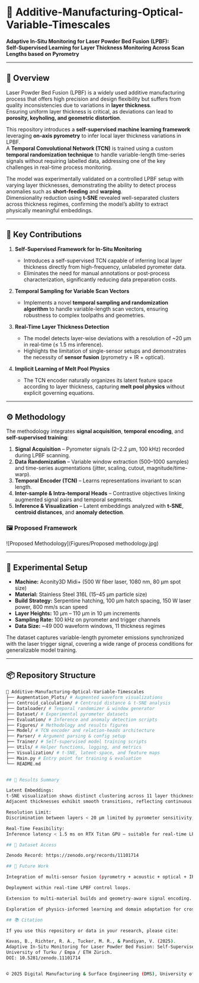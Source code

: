 # 🧠 Additive-Manufacturing-Optical-Variable-Timescales

**Adaptive In-Situ Monitoring for Laser Powder Bed Fusion (LPBF):  
Self-Supervised Learning for Layer Thickness Monitoring Across Scan Lengths based on Pyrometry**

---

## 📘 Overview

Laser Powder Bed Fusion (LPBF) is a widely used additive manufacturing process that offers high precision and design flexibility but suffers from quality inconsistencies due to variations in **layer thickness**.  
Ensuring uniform layer thickness is critical, as deviations can lead to **porosity, keyholing, and geometric distortion**.  

This repository introduces a **self-supervised machine learning framework** leveraging **on-axis pyrometry** to infer local layer thickness variations in LPBF.  
A **Temporal Convolutional Network (TCN)** is trained using a custom **temporal randomization technique** to handle variable-length time-series signals without requiring labelled data, addressing one of the key challenges in real-time process monitoring.

The model was experimentally validated on a controlled LPBF setup with varying layer thicknesses, demonstrating the ability to detect process anomalies such as **short-feeding** and **warping**.  
Dimensionality reduction using **t-SNE** revealed well-separated clusters across thickness regimes, confirming the model’s ability to extract physically meaningful embeddings.

---

## 🧩 Key Contributions

1. **Self-Supervised Framework for In-Situ Monitoring**  
   - Introduces a self-supervised TCN capable of inferring local layer thickness directly from high-frequency, unlabeled pyrometer data.  
   - Eliminates the need for manual annotations or post-process characterization, significantly reducing data preparation costs.

2. **Temporal Sampling for Variable Scan Vectors**  
   - Implements a novel **temporal sampling and randomization algorithm** to handle variable-length scan vectors, ensuring robustness to complex toolpaths and geometries.

3. **Real-Time Layer Thickness Detection**  
   - The model detects layer-wise deviations with a resolution of ~20 µm in real-time (≤ 1.5 ms inference).  
   - Highlights the limitation of single-sensor setups and demonstrates the necessity of **sensor fusion** (pyrometry + IR + optical).

4. **Implicit Learning of Melt Pool Physics**  
   - The TCN encoder naturally organizes its latent feature space according to layer thickness, capturing **melt pool physics** without explicit governing equations.

---

## ⚙️ Methodology

The methodology integrates **signal acquisition**, **temporal encoding**, and **self-supervised training**:

1. **Signal Acquisition** – Pyrometer signals (2–2.2 µm, 100 kHz) recorded during LPBF scanning.  
2. **Data Randomization** – Variable window extraction (500–1000 samples) and time-series augmentations (jitter, scaling, cutout, magnitude/time-warp).  
3. **Temporal Encoder (TCN)** – Learns representations invariant to scan length.  
4. **Inter-sample & Intra-temporal Heads** – Contrastive objectives linking augmented signal pairs and temporal segments.  
5. **Inference & Visualization** – Latent embeddings analyzed with **t-SNE**, **centroid distances**, and **anomaly detection**.

### 🖼️ Proposed Framework

![Proposed Methodology](Figures/Proposed methodology.jpg)

---

## 🧪 Experimental Setup

- **Machine:** Aconity3D Midi+ (500 W fiber laser, 1080 nm, 80 µm spot size)  
- **Material:** Stainless Steel 316L (15–45 µm particle size)  
- **Build Strategy:** Serpentine hatching, 100 µm hatch spacing, 150 W laser power, 800 mm/s scan speed  
- **Layer Heights:** 10 µm – 110 µm in 10 µm increments  
- **Sampling Rate:** 100 kHz on pyrometer and trigger channels  
- **Data Size:** ~49 000 waveform windows, 11 thickness regimes  

The dataset captures variable-length pyrometer emissions synchronized with the laser trigger signal, covering a wide range of process conditions for generalizable model training.

---

## 📦 Repository Structure

```bash
📂 Additive-Manufacturing-Optical-Variable-Timescales
├── Augmentation_Plots/ # Augmented waveform visualizations
├── Centroid_calculation/ # Centroid distance & t-SNE analysis
├── Dataloader/ # Temporal randomizer & window generator
├── Dataset/ # Experimental pyrometer datasets
├── Evaluation/ # Inference and anomaly detection scripts
├── Figures/ # Methodology and results figures
├── Model/ # TCN encoder and relation-heads architecture
├── Parser/ # Argument parsing & config setup
├── Trainer/ # Self-supervised model training scripts
├── Utils/ # Helper functions, logging, and metrics
├── Visualization/ # t-SNE, latent-space, and feature maps
├── Main.py # Entry point for training & evaluation
└── README.md 


## 🧠 Results Summary

Latent Embeddings:
t-SNE visualization shows distinct clustering across 11 layer thickness regimes.
Adjacent thicknesses exhibit smooth transitions, reflecting continuous melt pool dynamics.

Resolution Limit:
Discrimination between layers < 20 µm limited by pyrometer sensitivity; motivates sensor fusion.

Real-Time Feasibility:
Inference latency < 1.5 ms on RTX Titan GPU — suitable for real-time LPBF control.

## 🧬 Dataset Access

Zenodo Record: https://zenodo.org/records/11101714

## 🧩 Future Work

Integration of multi-sensor fusion (pyrometry + acoustic + optical + IR).

Deployment within real-time LPBF control loops.

Extension to multi-material builds and geometry-aware signal encoding.

Exploration of physics-informed learning and domain adaptation for cross-machine transfer.

## 📚 Citation

If you use this repository or data in your research, please cite:

Kavas, B., Richter, R. A., Tucker, M. R., & Pandiyan, V. (2025).
Adaptive In-Situ Monitoring for Laser Powder Bed Fusion: Self-Supervised Learning for Layer Thickness Monitoring Across Scan Lengths based on Pyrometry.
University of Turku / Empa / ETH Zürich.
DOI: 10.5281/zenodo.11101714


© 2025 Digital Manufacturing & Surface Engineering (DMS), University of Turku.